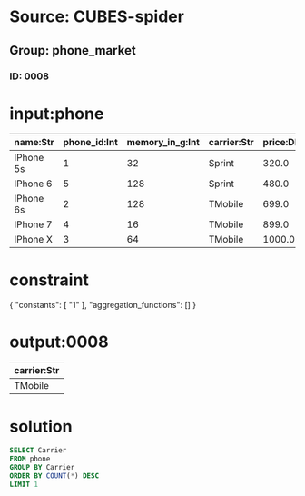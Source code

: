 # Source: CUBES-spider
## Group: phone_market
### ID: 0008

# input:phone

| name:Str | phone_id:Int | memory_in_g:Int | carrier:Str | price:Dbl |
|---|---|---|---|---|
| IPhone 5s | 1 | 32 | Sprint | 320.0 |
| IPhone 6 | 5 | 128 | Sprint | 480.0 |
| IPhone 6s | 2 | 128 | TMobile | 699.0 |
| IPhone 7 | 4 | 16 | TMobile | 899.0 |
| IPhone X | 3 | 64 | TMobile | 1000.0 |

# constraint

{
  "constants": [
    "1"
  ],
  "aggregation_functions": []
}

# output:0008

| carrier:Str |
|---|
| TMobile |

# solution

```sql
SELECT Carrier
FROM phone
GROUP BY Carrier
ORDER BY COUNT(*) DESC
LIMIT 1
```
